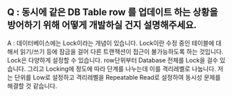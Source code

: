 ## Q : 동시에 같은 DB Table row 를 업데이트 하는 상황을 방어하기 위해 어떻게 개발하실 건지 설명해주세요.

A : 
데이터베이스에는 Lock이라는 개념이 있습니다. Lock이란 수정 중인 테이블에 대해서 읽기/쓰기 등에 잠금을 걸어 다른 트랜잭션이 접근이 불가능하도록 하는 것입니다.
Lock은 다양하게 설정할 수 있습니다. row단위부터 Database 전체를 Lock을 걸수 있습니다. 그리고 Locking에 정도에 따라 단계를 나누는데 이를 격리레벨로 나눕니다.
저는 단위를 Low로 설정하고 격리레벨을 Repeatable Read로 설정하여 동시성 문제를 해결할 것 같습니다.